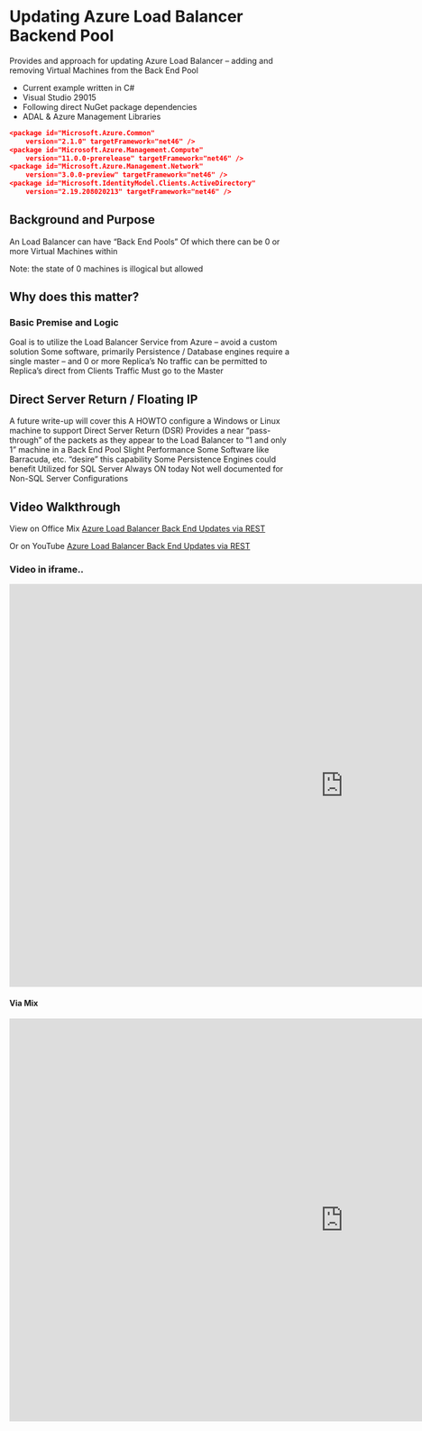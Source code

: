 # Updating Azure Load Balancer Backend Pool

Provides and approach for updating Azure Load Balancer – adding and removing Virtual Machines from the Back End Pool

* Current example written in C#
* Visual Studio 29015
* Following direct NuGet package dependencies
* ADAL & Azure Management Libraries


```json
<package id="Microsoft.Azure.Common" 
	version="2.1.0" targetFramework="net46" />
<package id="Microsoft.Azure.Management.Compute" 
	version="11.0.0-prerelease" targetFramework="net46" />
<package id="Microsoft.Azure.Management.Network" 
	version="3.0.0-preview" targetFramework="net46" />
<package id="Microsoft.IdentityModel.Clients.ActiveDirectory" 
	version="2.19.208020213" targetFramework="net46" />
```

## Background and Purpose

An Load Balancer can have “Back End Pools” Of which there can be 0 or more Virtual Machines within

Note: the state of 0 machines is illogical but allowed

## Why does this matter?
### Basic Premise and Logic
Goal is to utilize the Load Balancer Service from Azure – avoid a custom solution
Some software, primarily Persistence / Database engines require a single master – and 0 or more Replica’s
No traffic can be permitted to Replica’s direct from Clients
Traffic Must go to the Master

## Direct Server Return / Floating IP
A future write-up will cover this
A HOWTO configure a Windows or Linux machine to support
Direct Server Return (DSR)
Provides a near “pass-through” of the packets as they appear to the Load Balancer to “1 and only 1” machine in a Back End Pool
Slight Performance
Some Software like Barracuda, etc. “desire” this capability
Some Persistence Engines could benefit
Utilized for SQL Server Always ON today
Not well documented for Non-SQL Server Configurations


## Video Walkthrough
View on Office Mix [Azure Load Balancer Back End Updates via REST](https://mix.office.com/MyMixes/Details/1zm4c3lcw51o)

Or on YouTube [Azure Load Balancer Back End Updates via REST](https://youtu.be/ChOhpEpPHL8)

### Video in iframe..
<iframe width="1184" height="715" src="http://bit.ly/1MswxXq" frameborder="0" allowfullscreen></iframe>


#### Via Mix
<iframe width="1184" height="715" src="https://mix.office.com/embed/1zm4c3lcw51o" frameborder="0" allowfullscreen></iframe>
